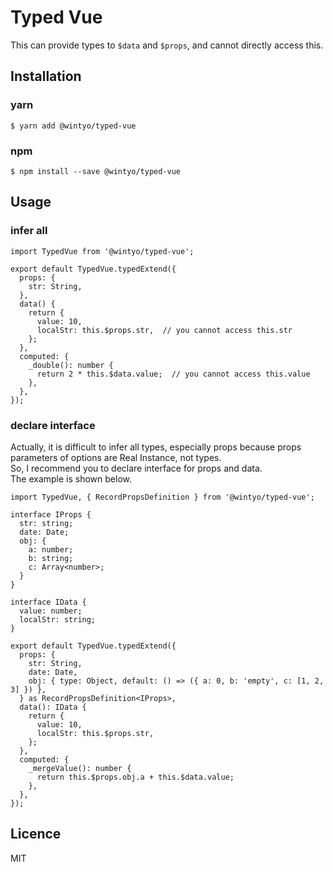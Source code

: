 # Typed Vue
This can provide types to `$data` and `$props`, and cannot directly access this.

## Installation
### yarn
```
$ yarn add @wintyo/typed-vue
```

### npm
```
$ npm install --save @wintyo/typed-vue
```

## Usage
### infer all
```
import TypedVue from '@wintyo/typed-vue';

export default TypedVue.typedExtend({
  props: {
    str: String,
  },
  data() {
    return {
      value: 10,
      localStr: this.$props.str,  // you cannot access this.str
    };
  },
  computed: {
    _double(): number {
      return 2 * this.$data.value;  // you cannot access this.value
    },
  },
});
```

### declare interface
Actually, it is difficult to infer all types, especially props because props parameters of options are Real Instance, not types.  
So, I recommend you to declare interface for props and data.  
The example is shown below.  

```
import TypedVue, { RecordPropsDefinition } from '@wintyo/typed-vue';

interface IProps {
  str: string;
  date: Date;
  obj: {
    a: number;
    b: string;
    c: Array<number>;
  }
}

interface IData {
  value: number;
  localStr: string;
}

export default TypedVue.typedExtend({
  props: {
    str: String,
    date: Date,
    obj: { type: Object, default: () => ({ a: 0, b: 'empty', c: [1, 2, 3] }) },
  } as RecordPropsDefinition<IProps>,
  data(): IData {
    return {
      value: 10,
      localStr: this.$props.str,
    };
  },
  computed: {
    _mergeValue(): number {
      return this.$props.obj.a + this.$data.value;
    },
  },
});
```

## Licence
MIT
